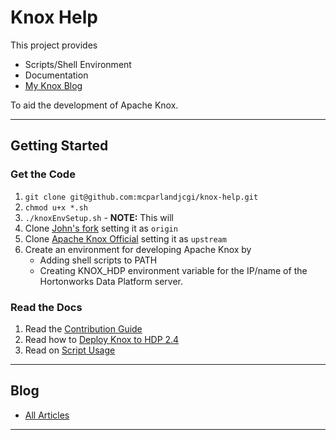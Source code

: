 # Knox Help

This project provides

 * Scripts/Shell Environment
 * Documentation
 * [My Knox Blog](/blog/ARTICLES.md)

To aid the development of Apache Knox.

---

## Getting Started

### Get the Code
 1. `git clone git@github.com:mcparlandjcgi/knox-help.git`
 2. `chmod u+x *.sh`
 3. `./knoxEnvSetup.sh` - **NOTE:** This will
   1. Clone [John's fork](https://github.com/mcparlandjcgi/knox) setting it as  `origin`
   2. Clone [Apache Knox Official](git@github.com:apache/knox.git) setting it as `upstream`
   3. Create an environment for developing Apache Knox by
      * Adding shell scripts to PATH
      * Creating KNOX_HDP environment variable for the IP/name of the Hortonworks Data Platform server.

### Read the Docs
 1. Read the [Contribution Guide](CONTRIBUTING.md)
 1. Read how to [Deploy Knox to HDP 2.4](documentation/DEPLOYMENT.md)
 1. Read on [Script Usage](documentation/SCRIPT_USAGE.md)

---

## Blog
 * [All Articles](blog/ARTICLES.md)

---
